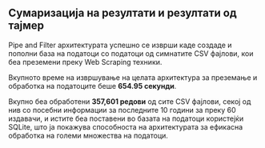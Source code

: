 ## Сумаризација на резултати и резултати од тајмер

Pipe and Filter архитектурата успешно се изврши каде создаде и пополни база на податоци со податоци од симнатите CSV фајлови, кои беа преземени преку Web Scraping техники. 

Вкупното време на извршување на целата архитектура за преземање и обработка на податоците беше **654.95 секунди**. 

Вкупно беа обработени **357,601 редови** од сите CSV фајлови, секој од нив со посебни информации за последните 10 години за преку 60 издавачи, и истите беа поставени во базата на податоци користејќи SQLite, што ја покажува способноста на архитектурата за ефикасна обработка на големи множества на податоци.
